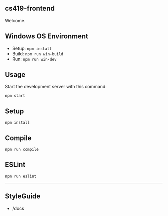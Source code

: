 cs419-frontend
---

Welcome.

Windows OS Environment
---
- Setup:  ```npm install```
- Build: ```npm run win-build```
- Run:  ```npm run win-dev```

Usage
---

Start the development server with this command:

```
npm start
```


Setup
---

```
npm install
```


Compile
---

```
npm run compile
```

ESLint
---

```
npm run eslint
```
___
StyleGuide
---
* /docs
